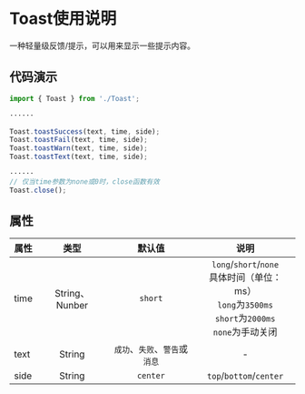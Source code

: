 # Toast使用说明
一种轻量级反馈/提示，可以用来显示一些提示内容。

## 代码演示

```js
import { Toast } from './Toast';

······

Toast.toastSuccess(text, time, side);
Toast.toastFail(text, time, side);
Toast.toastWarn(text, time, side);
Toast.toastText(text, time, side);

······
// 仅当time参数为none或0时，close函数有效
Toast.close();
```

## 属性
| 属性 | 类型 | 默认值 | 说明 |
| - | :-: | :-: | :-: |
| time | String、Nunber | `short` | `long`/`short`/`none`<br>具体时间（单位：ms）<br>`long`为`3500ms`<br>`short`为`2000ms`<br>`none`为手动关闭 |
| text | String | `成功`、`失败`、`警告`或`消息` | - |
| side | String | `center` | `top`/`bottom`/`center` |